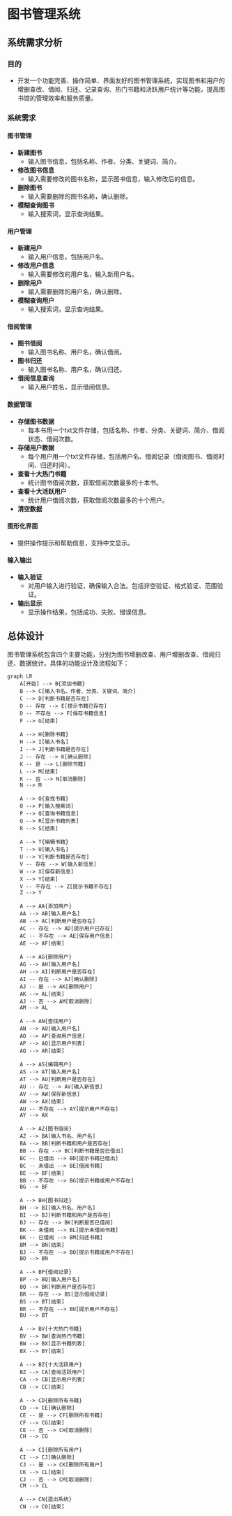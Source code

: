 # 图书管理系统

## 系统需求分析

### 目的

- 开发一个功能完善、操作简单、界面友好的图书管理系统，实现图书和用户的增删查改、借阅、归还、记录查询、热门书籍和活跃用户统计等功能，提高图书馆的管理效率和服务质量。

### 系统需求

#### 图书管理

- **新建图书**
  - 输入图书信息，包括名称、作者、分类、关键词、简介。
- **修改图书信息**
  - 输入需要修改的图书名称，显示图书信息，输入修改后的信息。
- **删除图书**
  - 输入需要删除的图书名称，确认删除。
- **模糊查询图书**
  - 输入搜索词，显示查询结果。

#### 用户管理

- **新建用户**
  - 输入用户信息，包括用户名。
- **修改用户信息**
  - 输入需要修改的用户名，输入新用户名。
- **删除用户**
  - 输入需要删除的用户名，确认删除。
- **模糊查询用户**
  - 输入搜索词，显示查询结果。

#### 借阅管理

- **图书借阅**
  - 输入图书名称、用户名，确认借阅。
- **图书归还**
  - 输入图书名称、用户名，确认归还。
- **借阅信息查询**
  - 输入用户姓名，显示借阅信息。

#### 数据管理

- **存储图书数据**
  - 每本书用一个txt文件存储，包括名称、作者、分类、关键词、简介、借阅状态、借阅次数。
- **存储用户数据**
  - 每个用户用一个txt文件存储，包括用户名、借阅记录（借阅图书、借阅时间、归还时间）。
- **查看十大热门书籍**
  - 统计图书借阅次数，获取借阅次数最多的十本书。
- **查看十大活跃用户**
  - 统计用户借阅次数，获取借阅次数最多的十个用户。
- **清空数据**

#### 图形化界面

- 提供操作提示和帮助信息，支持中文显示。

#### 输入输出

- **输入验证**
  - 对用户输入进行验证，确保输入合法。包括非空验证、格式验证、范围验证。
- **输出显示**
  - 显示操作结果，包括成功、失败、错误信息。

## 总体设计

图书管理系统包含四个主要功能，分别为图书增删改查、用户增删改查、借阅归还、数据统计。具体的功能设计及流程如下：

```mermaid
graph LR
    A[开始] --> B{添加书籍}
    B --> C[输入书名、作者、分类、关键词、简介]
    C --> D[判断书籍是否存在]
    D -- 存在 --> E[提示书籍已存在]
    D -- 不存在 --> F[保存书籍信息]
    F --> G[结束]

    A --> H{删除书籍}
    H --> I[输入书名]
    I --> J[判断书籍是否存在]
    J -- 存在 --> K[确认删除]
    K -- 是 --> L[删除书籍]
    L --> M[结束]
    K -- 否 --> N[取消删除]
    N --> M

    A --> O{查找书籍}
    O --> P[输入搜索词]
    P --> Q[查询书籍信息]
    Q --> R[显示书籍列表]
    R --> S[结束]

    A --> T{编辑书籍}
    T --> U[输入书名]
    U --> V[判断书籍是否存在]
    V -- 存在 --> W[输入新信息]
    W --> X[保存新信息]
    X --> Y[结束]
    V -- 不存在 --> Z[提示书籍不存在]
    Z --> Y

    A --> AA{添加用户}
    AA --> AB[输入用户名]
    AB --> AC[判断用户是否存在]
    AC -- 存在 --> AD[提示用户已存在]
    AC -- 不存在 --> AE[保存用户信息]
    AE --> AF[结束]

    A --> AG{删除用户}
    AG --> AH[输入用户名]
    AH --> AI[判断用户是否存在]
    AI -- 存在 --> AJ[确认删除]
    AJ -- 是 --> AK[删除用户]
    AK --> AL[结束]
    AJ -- 否 --> AM[取消删除]
    AM --> AL

    A --> AN{查找用户}
    AN --> AO[输入用户名]
    AO --> AP[查询用户信息]
    AP --> AQ[显示用户列表]
    AQ --> AR[结束]

    A --> AS{编辑用户}
    AS --> AT[输入用户名]
    AT --> AU[判断用户是否存在]
    AU -- 存在 --> AV[输入新信息]
    AV --> AW[保存新信息]
    AW --> AX[结束]
    AU -- 不存在 --> AY[提示用户不存在]
    AY --> AX

    A --> AZ{图书借阅}
    AZ --> BA[输入书名、用户名]
    BA --> BB[判断书籍和用户是否存在]
    BB -- 存在 --> BC[判断书籍是否已借出]
    BC -- 已借出 --> BD[提示书籍已借出]
    BC -- 未借出 --> BE[借阅书籍]
    BE --> BF[结束]
    BB -- 不存在 --> BG[提示书籍或用户不存在]
    BG --> BF

    A --> BH{图书归还}
    BH --> BI[输入书名、用户名]
    BI --> BJ[判断书籍和用户是否存在]
    BJ -- 存在 --> BK[判断是否已借阅]
    BK -- 未借阅 --> BL[提示未借阅书籍]
    BK -- 已借阅 --> BM[归还书籍]
    BM --> BN[结束]
    BJ -- 不存在 --> BO[提示书籍或用户不存在]
    BO --> BN

    A --> BP{借阅记录}
    BP --> BQ[输入用户名]
    BQ --> BR[判断用户是否存在]
    BR -- 存在 --> BS[显示借阅记录]
    BS --> BT[结束]
    BR -- 不存在 --> BU[提示用户不存在]
    BU --> BT

    A --> BV{十大热门书籍}
    BV --> BW[查询热门书籍]
    BW --> BX[显示书籍列表]
    BX --> BY[结束]

    A --> BZ{十大活跃用户}
    BZ --> CA[查询活跃用户]
    CA --> CB[显示用户列表]
    CB --> CC[结束]

    A --> CD{删除所有书籍}
    CD --> CE[确认删除]
    CE -- 是 --> CF[删除所有书籍]
    CF --> CG[结束]
    CE -- 否 --> CH[取消删除]
    CH --> CG

    A --> CI{删除所有用户}
    CI --> CJ[确认删除]
    CJ -- 是 --> CK[删除所有用户]
    CK --> CL[结束]
    CJ -- 否 --> CM[取消删除]
    CM --> CL

    A --> CN{退出系统}
    CN --> CO[结束]
```
